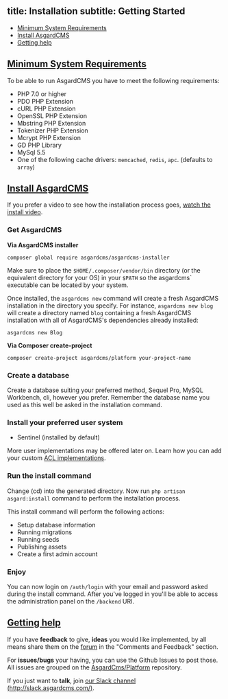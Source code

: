 title: Installation
subtitle: Getting Started
-------

- [Minimum System Requirements](#minimum-system-requirements)
- [Install AsgardCMS](#install-asgardcms)
- [Getting help](#getting-help)

## <a name="minimum-system-requirements" class="anchor" href="#minimum-system-requirements">Minimum System Requirements</a>

To be able to run AsgardCMS you have to meet the following requirements:

- PHP 7.0 or higher
- PDO PHP Extension
- cURL PHP Extension
- OpenSSL PHP Extension
- Mbstring PHP Extension
- Tokenizer PHP Extension
- Mcrypt PHP Extension
- GD PHP Library
- MySql 5.5
- One of the following cache drivers: `memcached`, `redis`, `apc`. (defaults to `array`)

## <a name="install-asgardcms" class="anchor" href="#install-asgardcms">Install AsgardCMS</a>

If you prefer a video to see how the installation process goes, [watch the install video](https://www.youtube.com/watch?v=MeX_D-aql6g).


### Get AsgardCMS

**Via AsgardCMS installer**

``` .language-bash
composer global require asgardcms/asgardcms-installer
```

Make sure to place the `$HOME/.composer/vendor/bin` directory (or the equivalent directory for your OS) in your `$PATH` so the asgardcms` executable can be located by your system.

Once installed, the `asgardcms new` command will create a fresh AsgardCMS installation in the directory you specify. For instance, `asgardcms new blog` will create a directory named `blog` containing a fresh AsgardCMS installation with all of AsgardCMS's dependencies already installed:

``` .language-bash
asgardcms new Blog
```

**Via Composer create-project**


``` .language-bash
composer create-project asgardcms/platform your-project-name
```

### Create a database

Create a database suiting your preferred method, Sequel Pro, MySQL Workbench, cli, however you prefer. Remember the database name you used as this well be asked in the installation command.

### Install your preferred user system

- Sentinel (installed by default)

More user implementations may be offered later on. Learn how you can add your custom [ACL implementations](https://asgardcms.com/docs/v3/user-module/drivers).


### Run the install command

Change (cd) into the generated directory.
Now run `php artisan asgard:install` command to perform the installation process.

This install command will perform the following actions:

- Setup database information
- Running migrations
- Running seeds
- Publishing assets
- Create a first admin account


### Enjoy

You can now login on `/auth/login` with your email and password asked during the install command. After you've logged in you'll be able to access the administration panel on the `/backend` URI.


## <a name="getting-help" class="anchor" href="#getting-help">Getting help</a>

If you have **feedback** to give, **ideas** you would like implemented, by all means share them on the [forum](http://forum.asgardcms.com) in the "Comments and Feedback" section.

For **issues/bugs** your having, you can use the Github Issues to post those. All issues are grouped on the [AsgardCms/Platform](https://github.com/AsgardCms/Platform/issues) repository.

If you just want to **talk**, join [our Slack channel (http://slack.asgardcms.com/)](http://slack.asgardcms.com/).
